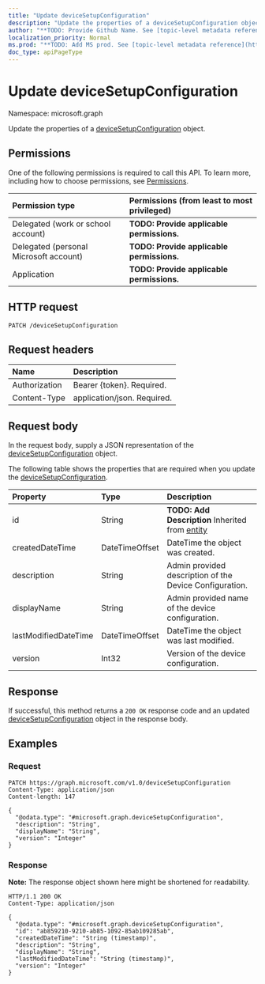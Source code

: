```yaml
---
title: "Update deviceSetupConfiguration"
description: "Update the properties of a deviceSetupConfiguration object."
author: "**TODO: Provide Github Name. See [topic-level metadata reference](https://msgo.azurewebsites.net/add/document/guidelines/metadata.html#topic-level-metadata)**"
localization_priority: Normal
ms.prod: "**TODO: Add MS prod. See [topic-level metadata reference](https://msgo.azurewebsites.net/add/document/guidelines/metadata.html#topic-level-metadata)**"
doc_type: apiPageType
---
```


# Update deviceSetupConfiguration
Namespace: microsoft.graph



Update the properties of a [deviceSetupConfiguration](../resources/devicesetupconfiguration.md) object.

## Permissions
One of the following permissions is required to call this API. To learn more, including how to choose permissions, see [Permissions](/graph/permissions-reference).

|Permission type|Permissions (from least to most privileged)|
|:---|:---|
|Delegated (work or school account)|**TODO: Provide applicable permissions.**|
|Delegated (personal Microsoft account)|**TODO: Provide applicable permissions.**|
|Application|**TODO: Provide applicable permissions.**|

## HTTP request

<!-- {
  "blockType": "ignored"
}
-->
``` http
PATCH /deviceSetupConfiguration
```

## Request headers
|Name|Description|
|:---|:---|
|Authorization|Bearer {token}. Required.|
|Content-Type|application/json. Required.|

## Request body
In the request body, supply a JSON representation of the [deviceSetupConfiguration](../resources/devicesetupconfiguration.md) object.

The following table shows the properties that are required when you update the [deviceSetupConfiguration](../resources/devicesetupconfiguration.md).

|Property|Type|Description|
|:---|:---|:---|
|id|String|**TODO: Add Description** Inherited from [entity](../resources/entity.md)|
|createdDateTime|DateTimeOffset|DateTime the object was created.|
|description|String|Admin provided description of the Device Configuration.|
|displayName|String|Admin provided name of the device configuration.|
|lastModifiedDateTime|DateTimeOffset|DateTime the object was last modified.|
|version|Int32|Version of the device configuration.|



## Response

If successful, this method returns a `200 OK` response code and an updated [deviceSetupConfiguration](../resources/devicesetupconfiguration.md) object in the response body.

## Examples

### Request
<!-- {
  "blockType": "request",
  "name": "update_devicesetupconfiguration"
}
-->
``` http
PATCH https://graph.microsoft.com/v1.0/deviceSetupConfiguration
Content-Type: application/json
Content-length: 147

{
  "@odata.type": "#microsoft.graph.deviceSetupConfiguration",
  "description": "String",
  "displayName": "String",
  "version": "Integer"
}
```


### Response
**Note:** The response object shown here might be shortened for readability.
<!-- {
  "blockType": "response",
  "truncated": true
}
-->
``` http
HTTP/1.1 200 OK
Content-Type: application/json

{
  "@odata.type": "#microsoft.graph.deviceSetupConfiguration",
  "id": "ab859210-9210-ab85-1092-85ab109285ab",
  "createdDateTime": "String (timestamp)",
  "description": "String",
  "displayName": "String",
  "lastModifiedDateTime": "String (timestamp)",
  "version": "Integer"
}
```

